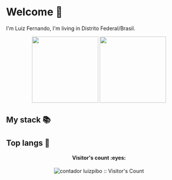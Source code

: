# Welcome 🧐

I'm Luiz Fernando, I'm living in Distrito Federal/Brasil.

<div align="center">
<img height="180em" src="https://github-readme-stats.vercel.app/api/top-langs/?username=luizpibo&langs_count=8&theme=radical&layout=compact"/>
<img height="180em" src="https://github-readme-stats.vercel.app/api?username=luizpibo&show_icons=true&theme=radical"/>
</div>

## My stack 📚

## Top langs 👅

<h4 align="center">Visitor's count :eyes:</h4>

<p align="center"><img src="https://profile-counter.glitch.me/{luizpibo}/count.svg" alt="contador luizpibo :: Visitor's Count" /></p>
